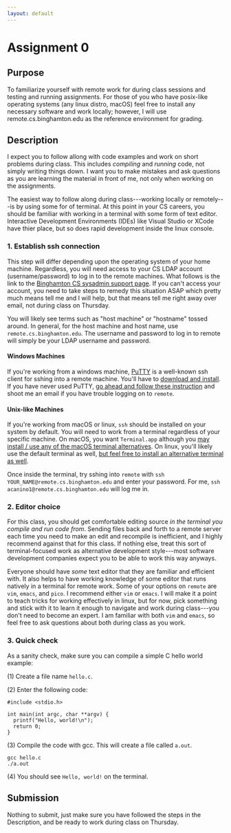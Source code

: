 ```yaml
---
layout: default
---
```


# Assignment 0

## Purpose

To familiarize yourself with remote work for during class sessions and testing and running assignments. For those of you who have posix-like operating systems (any linux distro, macOS) feel free to install any necessary software and work locally; however, I will use remote.cs.binghamton.edu as the reference environment for grading.

## Description

I expect you to follow allong with code examples and work on short problems during class. This includes *compiling* and *running* code, not simply writing things down. I want you to make mistakes and ask questions as you are learning the material in front of me, not only when working on the assignments.

The easiest way to follow along during class---working locally or remotely---is by using some for of terminal. At this point in your CS careers, you should be familiar with working in a terminal with some form of text editor. Interactive Development Environments (IDEs) like Visual Studio or XCode have thier place, but so does rapid development inside the linux console. 

### 1. Establish ssh connection

This step will differ depending upon the operating system of your home machine. Regardless, you will need access to your CS LDAP account (username/password) to log in to the remote machines. What follows is the link to the [Binghamton CS sysadmin support page](https://www2.cs.binghamton.edu/~sysadmin/). If you can't access your account, you need to take steps to remedy this situation ASAP which pretty much means tell me and I will help, but that means tell me right away over email, not during class on Thursday.

You will likely see terms such as "host machine" or "hostname" tossed around. In general, for the host machine and host name, use ``remote.cs.binghamton.edu``. The username and password to log in to remote will simply be your LDAP username and password.

#### Windows Machines

If you're working from a windows machine, [PuTTY](https://www.putty.org/) is a well-known ssh client for sshing into a remote machine. You'll have to [download and install](https://www.chiark.greenend.org.uk/~sgtatham/putty/latest.html). If you have never used PuTTY, [go ahead and follow these instruction](https://the.earth.li/~sgtatham/putty/0.70/htmldoc/Chapter2.html#gs-insecure) and shoot me an email if you have trouble logging on to ``remote``.

#### Unix-like Machines

If you're working from macOS or linux, ``ssh`` should be installed on your system by default. You will need to work from a terminal regardless of your specific machine. On macOS, you want ``Terminal.app`` although you [may install / use any of the macOS terminal alternatives](https://www.macobserver.com/news/mac-terminal-app-alternatives/). On linux, you'll likely use the default terminal as well, [but feel free to install an alternative terminal as well](http://www.linuxandubuntu.com/home/10-best-linux-terminals-for-ubuntu-and-fedora).

Once inside the terminal, try sshing into ``remote`` with ``ssh YOUR_NAME@remote.cs.binghamton.edu`` and enter your password. For me, ``ssh acanino1@remote.cs.binghamton.edu`` will log me in. 

### 2. Editor choice

For this class, you should get comfortable editing source *in the terminal you compile and run code from*. Sending files back and forth to a remote server each time you need to make an edit and recompile is inefficient, and I highly recommend against that for this class. If nothing else, treat this sort of terminal-focused work as alternative development style---most software development companies expect you to be able to work this way anyways.

Everyone should have *some* text editor that they are familiar and efficient with. It also helps to have working knowledge of some editor that runs natively in a terminal for remote work. Some of your options on ``remote`` are ``vim``, ``emacs``, and ``pico``. I recommend either ``vim`` or ``emacs``. I will make it a point to teach tricks for working effectively in linux, but for now, pick something and stick with it to learn it enough to navigate and work during class---you don't need to become an expert. I am familiar with both ``vim`` and ``emacs``, so feel free to ask questions about both during class as you work.

### 3. Quick check

As a sanity check, make sure you can compile a simple C hello world example:

(1) Create a file name ``hello.c``.

(2) Enter the following code:

```
#include <stdio.h>

int main(int argc, char **argv) {
  printf("Hello, world!\n");
  return 0;
}
```

(3) Compile the code with gcc. This will create a file called ``a.out``.

```
gcc hello.c
./a.out
```

(4) You should see ``Hello, world!`` on the terminal.

## Submission

Nothing to submit, just make sure you have followed the steps in the Description, and be ready to work during class on Thursday.

